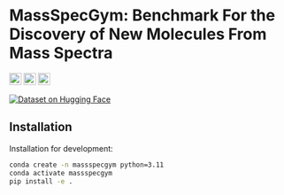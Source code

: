# MassSpecGym: Benchmark For the Discovery of New Molecules From Mass Spectra

<p>
  <a href="https://github.com/pytorch/pytorch"> <img src="https://img.shields.io/badge/PyTorch-%23EE4C2C.svg?style=for-the-badge&logo=PyTorch&logoColor=white" height="22px"></a>
  <a href="https://github.com/Lightning-AI/pytorch-lightning"> <img src="https://img.shields.io/badge/-Lightning-792ee5?logo=pytorchlightning&logoColor=white" height="22px"></a>
  <a href="https://github.com/psf/black"><img alt="Code style: black" src="https://img.shields.io/badge/code%20style-black-000000.svg" height="22px"></a>
<p>

<!-- Change to not beta -->
[![Dataset on Hugging Face](https://huggingface.co/datasets/huggingface/badges/resolve/main/dataset-on-hf-md-dark.svg)](https://huggingface.co/datasets/roman-bushuiev/MassSpecGym_beta)  

## Installation

Installation for development:

```bash
conda create -n massspecgym python=3.11
conda activate massspecgym
pip install -e .
```

